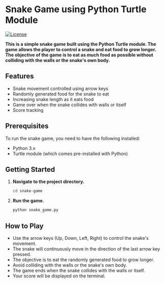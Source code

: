 # Snake Game using Python Turtle Module

[![License](https://img.shields.io/badge/license-MIT-blue.svg)](LICENSE)

**This is a simple snake game built using the Python Turtle module. The game allows the player to control a snake and eat food to grow longer. The objective of the game is to eat as much food as possible without colliding with the walls or the snake's own body.**

## Features

- Snake movement controlled using arrow keys
- Randomly generated food for the snake to eat
- Increasing snake length as it eats food
- Game over when the snake collides with walls or itself
- Score tracking

## Prerequisites

To run the snake game, you need to have the following installed:

- Python 3.x
- Turtle module (which comes pre-installed with Python)


## Getting Started

1. **Navigate to the project directory.**

    ```bash
    cd snake-game
    ```

2. **Run the game.**

    ```bash
    python snake_game.py
    ```

## How to Play

- Use the arrow keys (Up, Down, Left, Right) to control the snake's movement.
- The snake will continuously move in the direction of the last arrow key pressed.
- The objective is to eat the randomly generated food to grow longer.
- Avoid colliding with the walls or the snake's own body.
- The game ends when the snake collides with the walls or itself.
- Your score will be displayed on the terminal.
